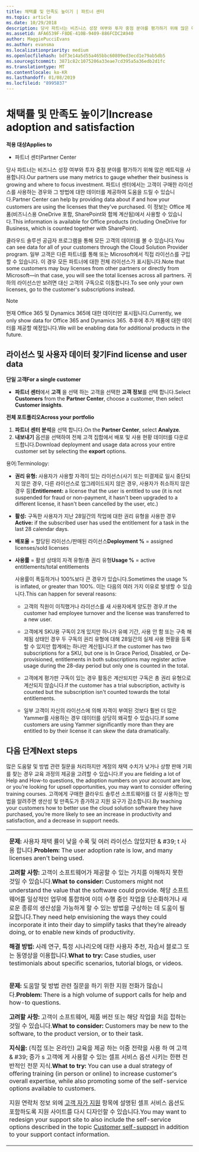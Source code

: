 ```yaml
---
title: 채택률 및 만족도 높이기 | 파트너 센터
ms.topic: article
ms.date: 10/29/2018
description: 당사 파트너는 비즈니스 성장 여부와 투자 중점 분야를 평가하기 위해 많은 메트릭을 사용합니다. 파트너 센터에서는 고객이 구매한 라이선스를 사용하는 경우와 그 방법에 대한 데이터를 제공하여 도움을 드릴 수 있습니다.
ms.assetid: AFA6539F-F8DE-410B-9409-886FCDC2A940
author: MaggiePucciEvans
ms.author: evansma
ms.localizationpriority: medium
ms.openlocfilehash: bdf3e14a5d55a465bbc60809ed3ecd1e79ab5db5
ms.sourcegitcommit: 3871c82c1075206a33eae7cd395a5a36edb2d1fc
ms.translationtype: MT
ms.contentlocale: ko-KR
ms.lasthandoff: 01/08/2019
ms.locfileid: "8995837"
---
```

# <a name="increase-adoption-and-satisfaction"></a><span data-ttu-id="db3dd-104">채택률 및 만족도 높이기</span><span class="sxs-lookup"><span data-stu-id="db3dd-104">Increase adoption and satisfaction</span></span>

**<span data-ttu-id="db3dd-105">적용 대상</span><span class="sxs-lookup"><span data-stu-id="db3dd-105">Applies to</span></span>**

-  <span data-ttu-id="db3dd-106">파트너 센터</span><span class="sxs-lookup"><span data-stu-id="db3dd-106">Partner Center</span></span>

<span data-ttu-id="db3dd-107">당사 파트너는 비즈니스 성장 여부와 투자 중점 분야를 평가하기 위해 많은 메트릭을 사용합니다.</span><span class="sxs-lookup"><span data-stu-id="db3dd-107">Our partners use many metrics to gauge whether their business is growing and where to focus investment.</span></span> <span data-ttu-id="db3dd-108">파트너 센터에서는 고객이 구매한 라이선스를 사용하는 경우와 그 방법에 대한 데이터를 제공하여 도움을 드릴 수 있습니다.</span><span class="sxs-lookup"><span data-stu-id="db3dd-108">Partner Center can help by providing data about if and how your customers are using the licenses that they've purchased.</span></span> <span data-ttu-id="db3dd-109">이 정보는 Office 제품(비즈니스용 OneDrive 포함, SharePoint와 함께 계산됨)에서 사용할 수 있습니다.</span><span class="sxs-lookup"><span data-stu-id="db3dd-109">This information is available for Office products (including OneDrive for Business, which is counted together with SharePoint).</span></span>

<span data-ttu-id="db3dd-110">클라우드 솔루션 공급자 프로그램을 통해 모든 고객의 데이터를 볼 수 있습니다.</span><span class="sxs-lookup"><span data-stu-id="db3dd-110">You can see data for all of your customers through the Cloud Solution Provider program.</span></span> <span data-ttu-id="db3dd-111">일부 고객은 다른 파트너를 통해 또는 Microsoft에서 직접 라이선스를 구입할 수 있습니다. 이 경우 모든 파트너에 대한 전체 라이선스가 표시됩니다.</span><span class="sxs-lookup"><span data-stu-id="db3dd-111">Note that some customers may buy licenses from other partners or directly from Microsoft—in that case, you will see the total licenses across all partners.</span></span> <span data-ttu-id="db3dd-112">귀하의 라이선스만 보려면 대신 고객의 구독으로 이동합니다.</span><span class="sxs-lookup"><span data-stu-id="db3dd-112">To see only your own licenses, go to the customer's subscriptions instead.</span></span>

> [!NOTE]  
>  <span data-ttu-id="db3dd-113">현재 Office 365 및 Dynamics 365에 대한 데이터만 표시됩니다.</span><span class="sxs-lookup"><span data-stu-id="db3dd-113">Currently, we only show data for Office 365 and Dynamics 365.</span></span> <span data-ttu-id="db3dd-114">추후에 추가 제품에 대한 데이터를 제공할 예정입니다.</span><span class="sxs-lookup"><span data-stu-id="db3dd-114">We will be enabling data for additional products in the future.</span></span>

## <a name="find-license-and-user-data"></a><span data-ttu-id="db3dd-115">라이선스 및 사용자 데이터 찾기</span><span class="sxs-lookup"><span data-stu-id="db3dd-115">Find license and user data</span></span>


**<span data-ttu-id="db3dd-116">단일 고객</span><span class="sxs-lookup"><span data-stu-id="db3dd-116">For a single customer</span></span>**

-   <span data-ttu-id="db3dd-117">**파트너 센터**에서 **고객** 을 선택 하는 고객을 선택한 **고객 정보**를 선택 합니다.</span><span class="sxs-lookup"><span data-stu-id="db3dd-117">Select **Customers** from the **Partner Center**, choose a customer, then select **Customer insights**.</span></span>

**<span data-ttu-id="db3dd-118">전체 포트폴리오</span><span class="sxs-lookup"><span data-stu-id="db3dd-118">Across your portfolio</span></span>**

1.  <span data-ttu-id="db3dd-119">**파트너 센터** **분석**을 선택 합니다.</span><span class="sxs-lookup"><span data-stu-id="db3dd-119">On the **Partner Center**, select **Analyze**.</span></span>
2.  <span data-ttu-id="db3dd-120">**내보내기** 옵션을 선택하여 전체 고객 집합에서 배포 및 사용 현황 데이터를 다운로드합니다.</span><span class="sxs-lookup"><span data-stu-id="db3dd-120">Download deployment and usage data across your entire customer set by selecting the **export** options.</span></span>

<span data-ttu-id="db3dd-121">용어:</span><span class="sxs-lookup"><span data-stu-id="db3dd-121">Terminology:</span></span>

-   <span data-ttu-id="db3dd-122">**권리 유형:** 사용자가 사용할 자격이 있는 라이선스(사기 또는 미결제로 일시 중단되지 않은 경우, 다른 라이선스로 업그레이드되지 않은 경우, 사용자가 취소하지 않은 경우 등)</span><span class="sxs-lookup"><span data-stu-id="db3dd-122">**Entitlement:** a license that the user is entitled to use (it is not suspended for fraud or non-payment, it hasn't been upgraded to a different license, it hasn't been cancelled by the user, etc.)</span></span>

-   <span data-ttu-id="db3dd-123">**활성:** 구독한 사용자가 지난 28일간의 작업에 대한 권리 유형을 사용한 경우</span><span class="sxs-lookup"><span data-stu-id="db3dd-123">**Active:** if the subscribed user has used the entitlement for a task in the last 28 calendar days.</span></span>

-   <span data-ttu-id="db3dd-124">**배포율** = 할당된 라이선스/판매된 라이선스</span><span class="sxs-lookup"><span data-stu-id="db3dd-124">**Deployment %** = assigned licenses/sold licenses</span></span>

-   <span data-ttu-id="db3dd-125">**사용률** = 활성 상태의 자격 유형/총 권리 유형</span><span class="sxs-lookup"><span data-stu-id="db3dd-125">**Usage %** = active entitlements/total entitlements</span></span>

    <span data-ttu-id="db3dd-126">사용률이 폭등하거나 100%보다 큰 경우가 있습니다.</span><span class="sxs-lookup"><span data-stu-id="db3dd-126">Sometimes the usage % is inflated, or greater than 100%.</span></span> <span data-ttu-id="db3dd-127">이는 다음의 여러 가지 이유로 발생할 수 있습니다.</span><span class="sxs-lookup"><span data-stu-id="db3dd-127">This can happen for several reasons:</span></span>

    -   <span data-ttu-id="db3dd-128">고객의 직원이 이직했거나 라이선스를 새 사용자에게 양도한 경우.</span><span class="sxs-lookup"><span data-stu-id="db3dd-128">If the customer had employee turnover and the license was transferred to a new user.</span></span>

    -   <span data-ttu-id="db3dd-129">고객에게 SKU용 구독이 2개 있지만 하나가 유예 기간, 사용 안 함 또는 구축 해제됨 상태인 경우 두 구독의 권리 유형에 대해 28일간의 실제 사용 현황을 등록할 수 있지만 합계에는 하나만 계산됩니다.</span><span class="sxs-lookup"><span data-stu-id="db3dd-129">If the customer has two subscriptions for a SKU, but one is In Grace Period, Disabled, or De-provisioned, entitlements in both subscriptions may register active usage during the 28-day period but only one is counted in the total.</span></span>

    -   <span data-ttu-id="db3dd-130">고객에게 평가판 구독이 있는 경우 활동은 계산되지만 구독은 총 권리 유형으로 계산되지 않습니다.</span><span class="sxs-lookup"><span data-stu-id="db3dd-130">If the customer has a trial subscription, activity is counted but the subscription isn't counted towards the total entitlements.</span></span>

    -   <span data-ttu-id="db3dd-131">일부 고객이 자신의 라이선스에 의해 자격이 부여된 것보다 훨씬 더 많은 Yammer를 사용하는 경우 데이터를 상당히 왜곡할 수 있습니다.</span><span class="sxs-lookup"><span data-stu-id="db3dd-131">If some customers are using Yammer significantly more than they are entitled to by their license it can skew the data dramatically.</span></span>

## <a name="next-steps"></a><span data-ttu-id="db3dd-132">다음 단계</span><span class="sxs-lookup"><span data-stu-id="db3dd-132">Next steps</span></span>


<span data-ttu-id="db3dd-133">많은 도움말 및 방법 관련 질문을 처리하지만 계정의 채택 수치가 낮거나 상향 판매 기회를 찾는 경우 교육 과정의 제공을 고려할 수 있습니다.</span><span class="sxs-lookup"><span data-stu-id="db3dd-133">If you are fielding a lot of Help and How-to questions, the adoption numbers on your account are low, or you’re looking for upsell opportunities, you may want to consider offering training courses.</span></span> <span data-ttu-id="db3dd-134">고객에게 구매한 클라우드 솔루션 소프트웨어를 더 잘 사용하는 방법을 알려주면 생산성 및 만족도가 증가하고 지원 요구가 감소합니다.</span><span class="sxs-lookup"><span data-stu-id="db3dd-134">By teaching your customers how to better use the cloud solution software they have purchased, you’re more likely to see an increase in productivity and satisfaction, and a decrease in support needs.</span></span>

<table>
<colgroup>
<col width="100%" />
</colgroup>
<tbody>
<tr class="odd">
<td><p><span data-ttu-id="db3dd-135"><strong>문제:</strong> 사용자 채택 률이 낮을 수록 및 여러 라이선스 않았지만 & #39; t 사용 합니다.</span><span class="sxs-lookup"><span data-stu-id="db3dd-135"><strong>Problem:</strong> The user adoption rate is low, and many licenses aren&#39;t being used.</span></span></p>
<p><span data-ttu-id="db3dd-136"><strong>고려할 사항:</strong> 고객이 소프트웨어가 제공할 수 있는 가치를 이해하지 못한 것일 수 있습니다.</span><span class="sxs-lookup"><span data-stu-id="db3dd-136"><strong>What to consider:</strong> Customers might not understand the value that the software could provide.</span></span> <span data-ttu-id="db3dd-137">해당 소프트웨어를 일상적인 업무에 통합하여 이미 수행 중인 작업을 단순화하거나 새로운 종류의 생산성을 가능하게 할 수 있는 방법을 구상하는 데 도움이 필요합니다.</span><span class="sxs-lookup"><span data-stu-id="db3dd-137">They need help envisioning the ways they could incorporate it into their day to simplify tasks that they’re already doing, or to enable new kinds of productivity.</span></span></p>
<p><span data-ttu-id="db3dd-138"><strong>해결 방법:</strong> 사례 연구, 특정 시나리오에 대한 사용자 추천, 자습서 블로그 또는 동영상을 이용합니다.</span><span class="sxs-lookup"><span data-stu-id="db3dd-138"><strong>What to try:</strong> Case studies, user testimonials about specific scenarios, tutorial blogs, or videos.</span></span></p></td>
</tr>
<tr class="even">
<td><p><span data-ttu-id="db3dd-139"><strong>문제:</strong> 도움말 및 방법 관련 질문을 하기 위한 지원 전화가 많습니다.</span><span class="sxs-lookup"><span data-stu-id="db3dd-139"><strong>Problem:</strong> There is a high volume of support calls for help and how-to questions.</span></span></p>
<p><span data-ttu-id="db3dd-140"><strong>고려할 사항:</strong> 고객이 소프트웨어, 제품 버전 또는 해당 작업을 처음 접하는 것일 수 있습니다.</span><span class="sxs-lookup"><span data-stu-id="db3dd-140"><strong>What to consider:</strong> Customers may be new to the software, to the product version, or to their task.</span></span></p>
<p><span data-ttu-id="db3dd-141"><strong>지식을:</strong> (직접 또는 온라인) 교육을 제공 하는 이중 전략을 사용 하 여 고객 & #39; 증가 s 고객에 게 사용할 수 있는 셀프 서비스 옵션 시키는 한편 전반적인 전문 지식.</span><span class="sxs-lookup"><span data-stu-id="db3dd-141"><strong>What to try:</strong> You can use a dual strategy of offering training (in person or online) to increase customer&#39;s overall expertise, while also promoting some of the self-service options available to customers.</span></span></p>
<p><span data-ttu-id="db3dd-142">지원 연락처 정보 외에 <a href="customer-self-support.md" data-raw-source="[Customer self-support](customer-self-support.md)">고객 자가 지원</a> 항목에 설명된 셀프 서비스 옵션도 포함하도록 지원 사이트를 다시 디자인할 수 있습니다.</span><span class="sxs-lookup"><span data-stu-id="db3dd-142">You may want to redesign your support site to also include the self-service options described in the topic <a href="customer-self-support.md" data-raw-source="[Customer self-support](customer-self-support.md)">Customer self-support</a> in addition to your support contact information.</span></span></p></td>
</tr>
</tbody>
</table>

 

 

 



